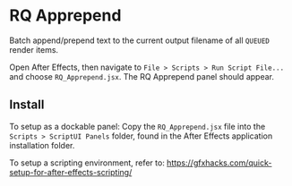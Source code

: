 # RQ Apprepend
Batch append/prepend text to the current output filename of all `QUEUED` render items.

Open After Effects, then navigate to `File > Scripts > Run Script File...` and choose `RQ_Apprepend.jsx`. The RQ Apprepend panel should appear.

## Install
To setup as a dockable panel:
Copy the `RQ_Apprepend.jsx` file into the `Scripts > ScriptUI Panels` folder, found in the After Effects application installation folder.

To setup a scripting environment, refer to:
https://gfxhacks.com/quick-setup-for-after-effects-scripting/

